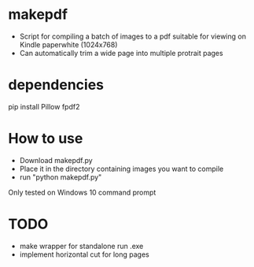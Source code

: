 # makepdf
 - Script for compiling a batch of images to a pdf suitable for viewing on Kindle paperwhite (1024x768)
 - Can automatically trim a wide page into multiple protrait pages

# dependencies
pip install Pillow fpdf2

# How to use
- Download makepdf.py
- Place it in the directory containing images you want to compile
- run "python makepdf.py"

Only tested on Windows 10 command prompt

# TODO
- make wrapper for standalone run .exe
- implement horizontal cut for long pages

